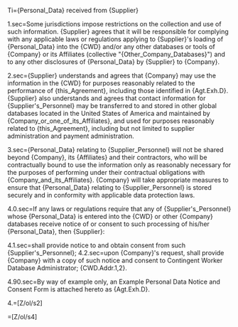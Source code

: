Ti={Personal_Data} received from {Supplier}

1.sec=Some jurisdictions impose restrictions on the collection and use of such information. {Supplier} agrees that it will be responsible for complying with any applicable laws or regulations applying to {Supplier}'s loading of {Personal_Data} into the {CWD} and/or any other databases or tools of {Company} or its Affiliates (collective "{Other_Company_Databases}") and to any other disclosures of {Personal_Data} by {Supplier} to {Company}.

2.sec={Supplier} understands and agrees that {Company} may use the information in the {CWD} for purposes reasonably related to the performance of {this_Agreement}, including those identified in {Agt.Exh.D}. {Supplier} also understands and agrees that contact information for {Supplier's_Personnel} may be transferred to and stored in other global databases located in the United States of America and maintained by {Company_or_one_of_its_Affiliates}, and used for purposes reasonably related to {this_Agreement}, including but not limited to supplier administration and payment administration.

3.sec={Personal_Data} relating to {Supplier_Personnel} will not be shared beyond {Company}, its {Affiliates} and their contractors, who will be contractually bound to use the information only as reasonably necessary for the purposes of performing under their contractual obligations with {Company_and_its_Affiliates}. {Company} will take appropriate measures to ensure that {Personal_Data} relating to {Supplier_Personnel} is stored securely and in conformity with applicable data protection laws.

4.0.sec=If any laws or regulations require that any of {Supplier's_Personnel} whose {Personal_Data} is entered into the {CWD} or other {Company} databases receive notice of or consent to such processing of his/her {Personal_Data}, then {Supplier}:

4.1.sec=shall provide notice to and obtain consent from such {Supplier's_Personnel};
4.2.sec=upon {Company}'s request, shall provide {Company} with a copy of such notice and consent to Contingent Worker Database Administrator; {CWD.Addr.1,2}.

4.90.sec=By way of example only, an Example Personal Data Notice and Consent Form is attached hereto as {Agt.Exh.D}.

4.=[Z/ol/s2]

=[Z/ol/s4]

